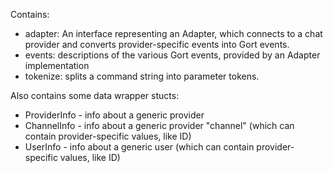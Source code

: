 Contains:

* adapter: An interface representing an Adapter, which connects to a chat provider and converts provider-specific events into Gort events.
* events: descriptions of the various Gort events, provided by an Adapter implementation
* tokenize: splits a command string into parameter tokens.

Also contains some data wrapper stucts:

* ProviderInfo - info about a generic provider
* ChannelInfo - info about a generic provider "channel" (which can contain provider-specific values, like ID)
* UserInfo - info about a generic user (which can contain provider-specific values, like ID)

